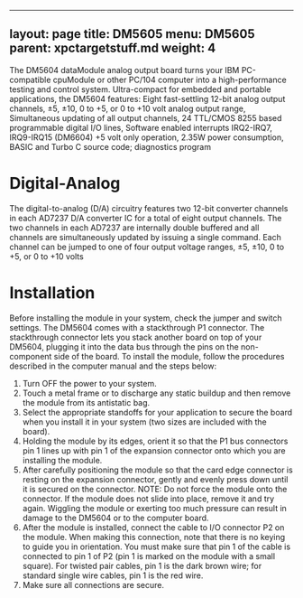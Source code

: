 
---
layout: page
title: DM5605
menu: DM5605
parent: xpctargetstuff.md
weight: 4
---



The DM5604 dataModule analog output board turns your IBM PC-compatible cpuModule or other PC/104
computer into a high-performance testing and control system. Ultra-compact for embedded and portable applications,
the DM5604 features:
Eight fast-settling 12-bit analog output channels,
±5, ±10, 0 to +5, or 0 to +10 volt analog output range,
Simultaneous updating of all output channels,
24 TTL/CMOS 8255 based programmable digital I/O lines,
Software enabled interrupts IRQ2-IRQ7, IRQ9-IRQ15 (DM6604)
+5 volt only operation, 2.35W power consumption,
BASIC and Turbo C source code; diagnostics program

# Digital-Analog
The digital-to-analog (D/A) circuitry features two 12-bit converter channels in each AD7237 D/A converter IC for a total of eight output channels. The two channels in each AD7237 are internally double buffered and all channels are simultaneously updated by issuing a single command. Each channel can be jumped to one of four output voltage ranges, ±5, ±10, 0 to +5, or 0 to +10 volts

# Installation
Before installing the module in your system, check the jumper and switch settings.
The DM5604 comes with a stackthrough P1 connector. The stackthrough connector lets you stack another board
on top of your DM5604, plugging it into the data bus through the pins on the non-component side of the board.
To install the module, follow the procedures described in the computer manual and the steps below:
1. Turn OFF the power to your system.
2. Touch a metal frame or to discharge any static buildup and then remove the module from its antistatic bag.
3. Select the appropriate standoffs for your application to secure the board when you install it in your system
(two sizes are included with the board).
4. Holding the module by its edges, orient it so that the P1 bus connectors pin 1 lines up with pin 1 of the
expansion connector onto which you are installing the module.
5. After carefully positioning the module so that the card edge connector is resting on the expansion connector,
gently and evenly press down until it is secured on the connector.
NOTE: Do not force the module onto the connector. If the module does not slide into place, remove it and
try again. Wiggling the module or exerting too much pressure can result in damage to the DM5604 or to the
computer board.
6. After the module is installed, connect the cable to I/O connector P2 on the module. When making this
connection, note that there is no keying to guide you in orientation. You must make sure that pin 1 of the
cable is connected to pin 1 of P2 (pin 1 is marked on the module with a small square). For twisted pair
cables, pin 1 is the dark brown wire; for standard single wire cables, pin 1 is the red wire.
7. Make sure all connections are secure.
